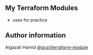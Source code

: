 ## My Terraform Modules

- uses for practice 

Author information
------
Algazali Hamid [@gyzi/terraform-module](https://github.com/gyzi/terraform-module)